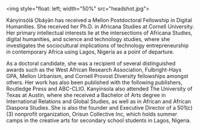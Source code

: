 <img style="float: left; width="50%" src="headshot.jpg">
                                                       
Kányinsọ́lá Ọbáyàn has received a Mellon Postdoctoral Fellowship in Digital Humanities. She received her Ph.D. in Africana Studies at Cornell University. Her primary intellectual interests lie at the intersections of Africana Studies, digital humanities, and science and technology studies, where she investigates the sociocultural implications of technology entrepreneurship in contemporary Africa using Lagos, Nigeria as a point of departure. 

As a doctoral candidate, she was a recipient of several distinguished awards such as the West African Research Association, Fulbright-Hays GPA, Mellon Urbanism, and Cornell Provost Diversity fellowships amongst others. Her work has also been published with the following publishers, Routledge Press and ABC-CLIO. Kanyinsola also attended The University of Texas at Austin, where she received a Bachelor of Arts degree in International Relations and Global Studies, as well as in African and African Diaspora Studies. She is also the founder and Executive Director of a 501(c)(3) nonprofit organization, Orisun Collective Inc, which holds summer camps in the creative arts for secondary school students in Lagos, Nigeria. 
